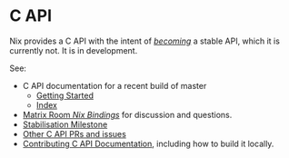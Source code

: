 # C API

Nix provides a C API with the intent of [_becoming_](https://github.com/NixOS/nix/milestone/52) a stable API, which it is currently not.
It is in development.

See:
- C API documentation for a recent build of master
  - [Getting Started]
  - [Index]
- [Matrix Room *Nix Bindings*](https://matrix.to/#/#nix-bindings:nixos.org) for discussion and questions.
- [Stabilisation Milestone](https://github.com/NixOS/nix/milestone/52)
- [Other C API PRs and issues](https://github.com/NixOS/nix/labels/c%20api)
- [Contributing C API Documentation](contributing/documentation.md#c-api-documentation), including how to build it locally.

[Getting Started]: https://hydra.nixos.org/job/nix/master/external-api-docs/latest/download-by-type/doc/external-api-docs
[Index]: https://hydra.nixos.org/job/nix/master/external-api-docs/latest/download-by-type/doc/external-api-docs/globals.html
